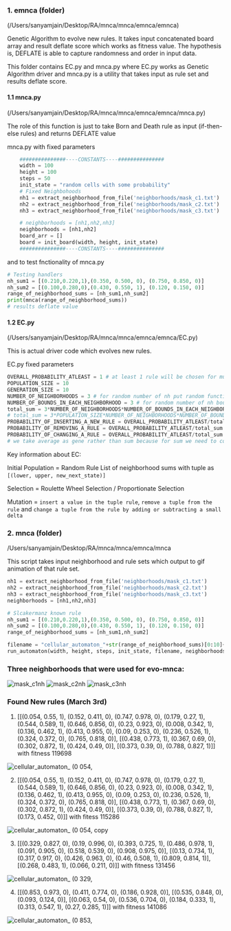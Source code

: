 
### 1. emnca (folder)

(/Users/sanyamjain/Desktop/RA/mnca/mnca/emnca/emnca)

Genetic Algorithm to evolve new rules. It takes input concatenated board array and result deflate score which works as fitness value. The hypothesis is, DEFLATE is able to capture randomness and order in input data.

This folder contains EC.py and mnca.py where EC.py works as Genetic Algorithm driver and mnca.py is a utility that takes input as rule set and results deflate score.

#### 1.1 mnca.py 
(/Users/sanyamjain/Desktop/RA/mnca/mnca/emnca/emnca/mnca.py)

The role of this function is just to take Born and Death rule as input (if-then-else rules) and returns DEFLATE value

mnca.py with fixed parameters
```python
    ###############----CONSTANTS----###############
    width = 100
    height = 100
    steps = 50
    init_state = "random cells with some probability"
    # Fixed Neighbohoods
    nh1 = extract_neighborhood_from_file('neighborhoods/mask_c1.txt')
    nh2 = extract_neighborhood_from_file('neighborhoods/mask_c2.txt')
    nh3 = extract_neighborhood_from_file('neighborhoods/mask_c3.txt')

    # neighborhoods = [nh1,nh2,nh3]
    neighborhoods = [nh1,nh2]
    board_arr = []
    board = init_board(width, height, init_state)
    ###############----CONSTANTS----###############
```
and to test fnctionality of mnca.py
```python
# Testing handlers
nh_sum1 = [(0.210,0.220,1),(0.350, 0.500, 0), (0.750, 0.850, 0)]
nh_sum2 = [(0.100,0.280,0),(0.430, 0.550, 1), (0.120, 0.150, 0)]
range_of_neighborhood_sums = [nh_sum1,nh_sum2]
print(mnca(range_of_neighborhood_sums))
# results deflate value
```

#### 1.2 EC.py 
(/Users/sanyamjain/Desktop/RA/mnca/mnca/emnca/emnca/EC.py)

This is actual driver code which evolves new rules.

EC.py fixed parameters
```python
OVERALL_PROBABILITY_ATLEAST = 1 # at least 1 rule will be chosen for mutation in each generation
POPULATION_SIZE = 10
GENERATION_SIZE = 10
NUMBER_OF_NEIGHBORHOODS = 3 # for random number of nh put random function here
NUMBER_OF_BOUNDS_IN_EACH_NEIGHBORHOOD = 3 # for random number of nh bounds put random function here
total_sum = 3*NUMBER_OF_NEIGHBORHOODS*NUMBER_OF_BOUNDS_IN_EACH_NEIGHBORHOOD
# total_sum = 3*POPULATION_SIZE*NUMBER_OF_NEIGHBORHOODS*NUMBER_OF_BOUNDS_IN_EACH_NEIGHBORHOOD
PROBABILITY_OF_INSERTING_A_NEW_RULE = OVERALL_PROBABILITY_ATLEAST/total_sum
PROBABILITY_OF_REMOVING_A_RULE = OVERALL_PROBABILITY_ATLEAST/total_sum
PROBABILITY_OF_CHANGING_A_RULE = OVERALL_PROBABILITY_ATLEAST/total_sum
# we take average as gene rather than sum because for sum we need to consider radius each time
```

Key information about EC:

Initial Population = Random Rule List of neighborhood sums with tuple as ```[(lower, upper, new_next_state)]```
<image of A pictorial explanation for a population>

Selection = Roulette Wheel Selection / Proportionate Selection

Mutation = ```insert a value in the tuple rule```, ```remove a tuple from the rule``` and ```change a tuple from the rule by adding or subtracting a small delta ```






### 2. mnca (folder)

/Users/sanyamjain/Desktop/RA/mnca/mnca/emnca/mnca

This script takes input neighborhood and rule sets which output to gif animation of that rule set.

```python
nh1 = extract_neighborhood_from_file('neighborhoods/mask_c1.txt')
nh2 = extract_neighborhood_from_file('neighborhoods/mask_c2.txt')
nh3 = extract_neighborhood_from_file('neighborhoods/mask_c3.txt')
neighborhoods = [nh1,nh2,nh3]

# Slcakermanz known rule
nh_sum1 = [(0.210,0.220,1),(0.350, 0.500, 0), (0.750, 0.850, 0)]
nh_sum2 = [(0.100,0.280,0),(0.430, 0.550, 1), (0.120, 0.150, 0)]
range_of_neighborhood_sums = [nh_sum1,nh_sum2]

filename = "cellular_automaton_"+str(range_of_neighborhood_sums)[0:10]+".mp4"
run_automaton(width, height, steps, init_state, filename, neighborhoods, range_of_neighborhood_sums)
```

### Three neighborhoods that were used for evo-mnca:

![mask_c1nh](https://user-images.githubusercontent.com/13884479/222755848-b86e2fc2-2f28-4793-bf4d-d868b1572164.png) ![mask_c2nh](https://user-images.githubusercontent.com/13884479/222755861-cfba60af-cc63-49e9-aadf-1f5c5fa0a3df.png) ![mask_c3nh](https://user-images.githubusercontent.com/13884479/222755910-c8316de6-9c37-4dc9-91da-2802b6e03537.png)


### Found New rules (March 3rd)

1. [[(0.054, 0.55, 1), (0.152, 0.411, 0), (0.747, 0.978, 0), (0.179, 0.27, 1), (0.544, 0.589, 1), (0.646, 0.856, 0), (0.23, 0.923, 0), (0.008, 0.342, 1), (0.136, 0.462, 1), (0.413, 0.955, 0), (0.09, 0.253, 0), (0.236, 0.526, 1), (0.324, 0.372, 0), (0.765, 0.818, 0)], [(0.438, 0.773, 1), (0.367, 0.69, 0), (0.302, 0.872, 1), (0.424, 0.49, 0)], [(0.373, 0.39, 0), (0.788, 0.827, 1)]]	with fitness 119698

![cellular_automaton_ (0 054, ](https://user-images.githubusercontent.com/13884479/222593047-7edb49d6-767e-44e1-b375-ef0c15f9e7db.gif)


2. [[(0.054, 0.55, 1), (0.152, 0.411, 0), (0.747, 0.978, 0), (0.179, 0.27, 1), (0.544, 0.589, 1), (0.646, 0.856, 0), (0.23, 0.923, 0), (0.008, 0.342, 1), (0.136, 0.462, 1), (0.413, 0.955, 0), (0.09, 0.253, 0), (0.236, 0.526, 1), (0.324, 0.372, 0), (0.765, 0.818, 0)], [(0.438, 0.773, 1), (0.367, 0.69, 0), (0.302, 0.872, 1), (0.424, 0.49, 0)], [(0.373, 0.39, 0), (0.788, 0.827, 1), (0.173, 0.452, 0)]]	with fitess 115286

![cellular_automaton_ (0 054,  copy](https://user-images.githubusercontent.com/13884479/222593065-069e704f-6e57-4d21-9e0a-fcf1f389d872.gif)


3. [[(0.329, 0.827, 0), (0.19, 0.996, 0), (0.393, 0.725, 1), (0.486, 0.978, 1), (0.091, 0.905, 0), (0.518, 0.539, 0), (0.908, 0.975, 0)], [(0.13, 0.734, 1), (0.317, 0.917, 0), (0.426, 0.963, 0), (0.46, 0.508, 1), (0.809, 0.814, 1)], [(0.268, 0.483, 1), (0.066, 0.211, 0)]]	with fitness 131456

![cellular_automaton_ (0 329, ](https://user-images.githubusercontent.com/13884479/222593087-829711fc-53e4-4b45-8b90-ccd729532309.gif)


4. [[(0.853, 0.973, 0), (0.411, 0.774, 0), (0.186, 0.928, 0)], [(0.535, 0.848, 0), (0.093, 0.124, 0)], [(0.063, 0.54, 0), (0.536, 0.704, 0), (0.184, 0.333, 1), (0.313, 0.547, 1), (0.27, 0.285, 1)]]	with fitness 141086

![cellular_automaton_ (0 853, ](https://user-images.githubusercontent.com/13884479/222593122-578d5993-07fd-46cd-bd4c-97127c9a3927.gif)



